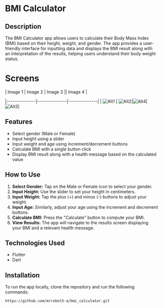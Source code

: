 # BMI Calculator

## Description
The BMI Calculator app allows users to calculate their Body Mass Index (BMI) based on their height, weight, and gender. The app provides a user-friendly interface for inputting data and displays the BMI result along with an interpretation of the results, helping users understand their body weight status.

# Screens
| Image 1       | Image 2       | Image 3       || Image 4       |

|---------------|---------------|---------------|
| ![Alt1](https://github.com/user-attachments/assets/f1466c5a-1f3c-4f13-9db6-8053c08aa16b) | ![Alt2](https://github.com/user-attachments/assets/6d523c90-cb99-4986-a058-6e79d0a2c460)|![Alt4](https://github.com/user-attachments/assets/c0827a80-2da5-43c1-8f25-caa92b5a9d57)| ![Alt3](https://github.com/user-attachments/assets/54cbdd60-9d6b-4c93-802a-780e973fd5d7)|


## Features
- Select gender (Male or Female)
- Input height using a slider
- Input weight and age using increment/decrement buttons
- Calculate BMI with a single button click
- Display BMI result along with a health message based on the calculated value

## How to Use
1. **Select Gender:** Tap on the Male or Female icon to select your gender.
2. **Input Height:** Use the slider to set your height in centimeters.
3. **Input Weight:** Tap the plus (+) and minus (-) buttons to adjust your weight.
4. **Input Age:** Similarly, adjust your age using the increment and decrement buttons.
5. **Calculate BMI:** Press the "Calculate" button to compute your BMI.
6. **View Results:** The app will navigate to the results screen displaying your BMI and a relevant health message.

## Technologies Used
- Flutter
- Dart

## Installation
To run the app locally, clone the repository and run the following commands:

```bash
https://github.com/mrrobot5-a/bmi_calculator.git

